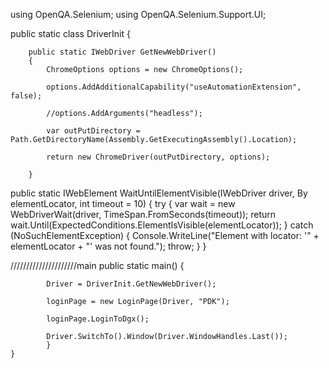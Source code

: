  using OpenQA.Selenium;
using OpenQA.Selenium.Support.UI;

 public static class DriverInit
    {

        public static IWebDriver GetNewWebDriver()
        {
            ChromeOptions options = new ChromeOptions();

            options.AddAdditionalCapability("useAutomationExtension", false);
            
            //options.AddArguments("headless");

            var outPutDirectory = Path.GetDirectoryName(Assembly.GetExecutingAssembly().Location);

            return new ChromeDriver(outPutDirectory, options);
            
        }



   public static IWebElement WaitUntilElementVisible(IWebDriver driver, By elementLocator, int timeout = 10)
        {
            try
            {
                var wait = new WebDriverWait(driver, TimeSpan.FromSeconds(timeout));
                return wait.Until(ExpectedConditions.ElementIsVisible(elementLocator));
            }
            catch (NoSuchElementException)
            {
                Console.WriteLine("Element with locator: '" + elementLocator + "' was not found.");
                throw;
            }
        }





    
/////////////////////main
public static main()
{

            Driver = DriverInit.GetNewWebDriver();

            loginPage = new LoginPage(Driver, "PDK");

            loginPage.LoginToDgx();

            Driver.SwitchTo().Window(Driver.WindowHandles.Last());
            }
    }
